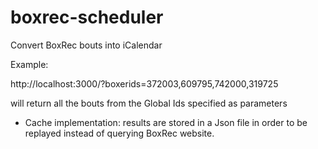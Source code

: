 ﻿# boxrec-scheduler
Convert BoxRec bouts into iCalendar

Example:

http://localhost:3000/?boxerids=372003,609795,742000,319725

will return all the bouts from the Global Ids specified as parameters

* Cache implementation: results are stored in a Json file in order to be replayed instead of querying BoxRec website.